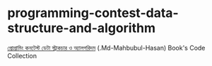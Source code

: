 # programming-contest-data-structure-and-algorithm

[প্রোগ্রামিং কনটেস্ট ডেটা স্ট্রাকচার ও অ্যালগরিদম](http://dimik.pub/book/77) (.Md-Mahbubul-Hasan) Book's Code Collection

<!-- - pp means proper -->
